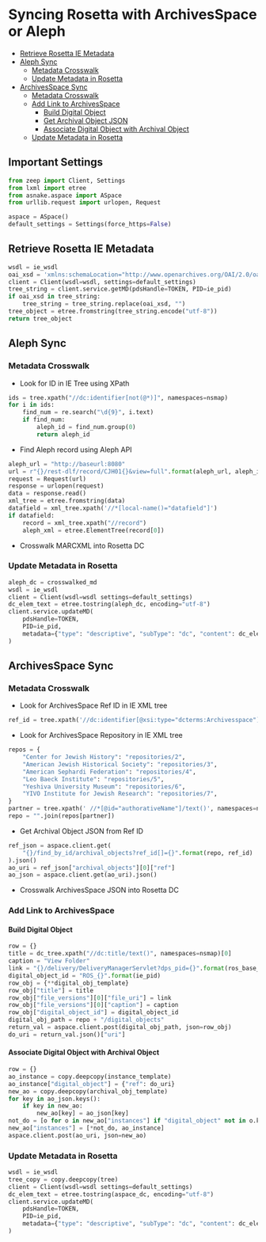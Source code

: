 # Syncing Rosetta with ArchivesSpace or Aleph

- [Retrieve Rosetta IE Metadata](#retrieve-rosetta-ie-metadata)
- [Aleph Sync](#aleph-sync)
  - [Metadata Crosswalk](#metadata-crosswalk)
  - [Update Metadata in Rosetta](#update-metadata-in-rosetta)
- [ArchivesSpace Sync](#archivesspace-sync)
  - [Metadata Crosswalk](#metadata-crosswalk-1)
  - [Add Link to ArchivesSpace](#add-link-to-archivesspace)
    - [Build Digital Object](#build-digital-object)
    - [Get Archival Object JSON](#get-archival-object-json)
    - [Associate Digital Object with Archival Object](#associate-digital-object-with-archival-object)
  - [Update Metadata in Rosetta](#update-metadata-in-rosetta-1)

## Important Settings

```python
from zeep import Client, Settings
from lxml import etree
from asnake.aspace import ASpace
from urllib.request import urlopen, Request

aspace = ASpace()
default_settings = Settings(force_https=False)
```

## Retrieve Rosetta IE Metadata

```python
wsdl = ie_wsdl
oai_xsd = 'xmlns:schemaLocation="http://www.openarchives.org/OAI/2.0/oai_dc/ http://www.openarchives.org/OAI/2.0/oai_dc.xsd"'
client = Client(wsdl=wsdl, settings=default_settings)
tree_string = client.service.getMD(pdsHandle=TOKEN, PID=ie_pid)
if oai_xsd in tree_string:
    tree_string = tree_string.replace(oai_xsd, "")
tree_object = etree.fromstring(tree_string.encode("utf-8"))
return tree_object
```

## Aleph Sync

### Metadata Crosswalk

- Look for ID in IE Tree using XPath

```python
ids = tree.xpath("//dc:identifier[not(@*)]", namespaces=nsmap)
for i in ids:
    find_num = re.search("\d{9}", i.text)
    if find_num:
        aleph_id = find_num.group(0)
        return aleph_id
```

- Find Aleph record using Aleph API

```python
aleph_url = "http://baseurl:8080"
url = r"{}/rest-dlf/record/CJH01{}&view=full".format(aleph_url, aleph_id)
request = Request(url)
response = urlopen(request)
data = response.read()
xml_tree = etree.fromstring(data)
datafield = xml_tree.xpath('//*[local-name()="datafield"]')
if datafield:
    record = xml_tree.xpath("//record")
    aleph_xml = etree.ElementTree(record[0])
```

- Crosswalk MARCXML into Rosetta DC

### Update Metadata in Rosetta

```python
aleph_dc = crosswalked_md
wsdl = ie_wsdl
client = Client(wsdl=wsdl settings=default_settings)
dc_elem_text = etree.tostring(aleph_dc, encoding="utf-8")
client.service.updateMD(
    pdsHandle=TOKEN,
    PID=ie_pid,
    metadata={"type": "descriptive", "subType": "dc", "content": dc_elem_text},
)
```

## ArchivesSpace Sync

### Metadata Crosswalk

- Look for ArchivesSpace Ref ID in IE XML tree

```python
ref_id = tree.xpath('//dc:identifier[@xsi:type="dcterms:Archivesspace"]/text()', namespaces=nsmap)[0]
```

- Look for ArchivesSpace Repository in IE XML tree

```python
repos = {
    "Center for Jewish History": "repositories/2",
    "American Jewish Historical Society": "repositories/3",
    "American Sephardi Federation": "repositories/4",
    "Leo Baeck Institute": "repositories/5",
    "Yeshiva University Museum": "repositories/6",
    "YIVO Institute for Jewish Research": "repositories/7",
}
partner = tree.xpath(' //*[@id="authorativeName"]/text()', namespaces=nsmap)[0]
repo = "".join(repos[partner])
```

- Get Archival Object JSON from Ref ID

```python
ref_json = aspace.client.get(
    "{}/find_by_id/archival_objects?ref_id[]={}".format(repo, ref_id)
).json()
ao_uri = ref_json["archival_objects"][0]["ref"]
ao_json = aspace.client.get(ao_uri).json()
```

- Crosswalk ArchivesSpace JSON into Rosetta DC

### Add Link to ArchivesSpace

#### Build Digital Object

```python
row = {}
title = dc_tree.xpath("//dc:title/text()", namespaces=nsmap)[0]
caption = "View Folder"
link = "{}/delivery/DeliveryManagerServlet?dps_pid={}".format(ros_base_url, ie_pid)
digital_object_id = "ROS_{}".format(ie_pid)
row_obj = {**digital_obj_template}
row_obj["title"] = title
row_obj["file_versions"][0]["file_uri"] = link
row_obj["file_versions"][0]["caption"] = caption
row_obj["digital_object_id"] = digital_object_id
digital_obj_path = repo + "/digital_objects"
return_val = aspace.client.post(digital_obj_path, json=row_obj)
do_uri = return_val.json()["uri"]
```

#### Associate Digital Object with Archival Object

```python
row = {}
ao_instance = copy.deepcopy(instance_template)
ao_instance["digital_object"] = {"ref": do_uri}
new_ao = copy.deepcopy(archival_obj_template)
for key in ao_json.keys():
    if key in new_ao:
        new_ao[key] = ao_json[key]
not_do = [o for o in new_ao["instances"] if "digital_object" not in o.keys()]
new_ao["instances"] = [*not_do, ao_instance]
aspace.client.post(ao_uri, json=new_ao)
```

### Update Metadata in Rosetta

```python
wsdl = ie_wsdl
tree_copy = copy.deepcopy(tree)
client = Client(wsdl=wsdl settings=default_settings)
dc_elem_text = etree.tostring(aspace_dc, encoding="utf-8")
client.service.updateMD(
    pdsHandle=TOKEN,
    PID=ie_pid,
    metadata={"type": "descriptive", "subType": "dc", "content": dc_elem_text},
)
```
